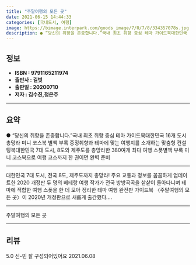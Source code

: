 ```yaml
---
title: "주말여행의 모든 곳"
date: 2021-06-15 14:44:33
categories: [국내도서, 여행]
image: https://bimage.interpark.com/goods_image/7/0/7/8/334357078s.jpg
description: ● “당신의 취향을 존중합니다.”국내 최초 취향 중심 테마 가이드북대한민국 16개 도시 총망라 미니 코스북 별책 부록 증정취향과 테마에 맞는 여행지를 소개하는 맞춤형 컨설팅북대한민국 7대 도시, 8도와 제주도를 총망라한 380여개 최다 여행 스폿별책 부록 미니 코스북으로 여행 코스까지
---
```


## **정보**

- **ISBN : 9791165211974**
- **출판사 : 길벗**
- **출판일 : 20200710**
- **저자 : 김수진,정은주**

------



## **요약**

●  “당신의 취향을 존중합니다.”국내 최초 취향 중심 테마 가이드북대한민국 16개 도시 총망라 미니 코스북 별책 부록 증정취향과 테마에 맞는 여행지를 소개하는 맞춤형 컨설팅북대한민국 7대 도시, 8도와 제주도를 총망라한 380여개 최다 여행 스폿별책 부록 미니 코스북으로 여행 코스까지 한 권이면 완벽 준비

------

대한민국 7대 도시, 전국 8도, 제주도까지 총망라!
주요 교통과 정보를 꼼꼼하게 업데이트한 2020 개정판
두 명의 베테랑 여행 작가가 전국 방방곡곡을 샅샅이 돌아다니며 테마에 적합한 여행 스폿을 한 데 모아 정리한 테마 여행 완전판 가이드북 〈주말여행의 모든 곳〉이 2020년 개정판으로 새롭게 출간했다.... 

------


주말여행의 모든 곳 

------


## **리뷰** 

5.0 신-민 잘 구성되어있어요 2021.06.08 <br/>